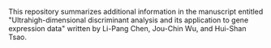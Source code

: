 This repository summarizes additional information in the manuscript entitled "Ultrahigh-dimensional discriminant analysis and its application to gene expression data" written by Li-Pang Chen, Jou-Chin Wu, and Hui-Shan Tsao.
